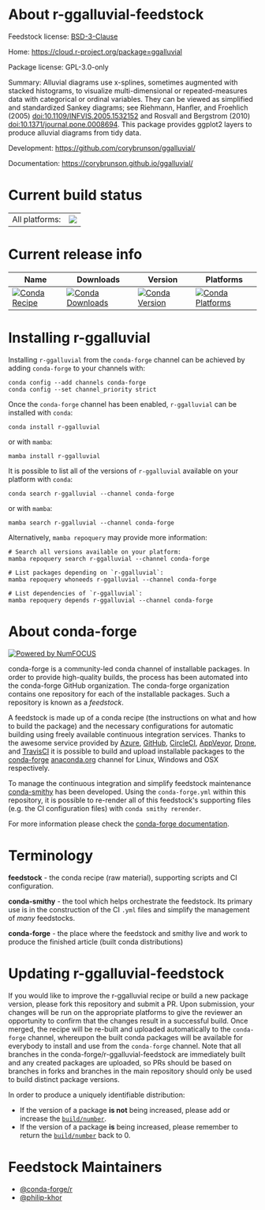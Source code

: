 About r-ggalluvial-feedstock
============================

Feedstock license: [BSD-3-Clause](https://github.com/conda-forge/r-ggalluvial-feedstock/blob/main/LICENSE.txt)

Home: https://cloud.r-project.org/package=ggalluvial

Package license: GPL-3.0-only

Summary: Alluvial diagrams use x-splines, sometimes augmented with stacked histograms, to visualize multi-dimensional or repeated-measures data with categorical or ordinal variables. They can be viewed as simplified and standardized Sankey diagrams; see Riehmann, Hanfler, and Froehlich (2005) [doi:10.1109/INFVIS.2005.1532152](https://doi.org/10.1109/INFVIS.2005.1532152) and Rosvall and Bergstrom (2010) [doi:10.1371/journal.pone.0008694](https://doi.org/10.1371/journal.pone.0008694). This package provides ggplot2 layers to produce alluvial diagrams from tidy data.

Development: https://github.com/corybrunson/ggalluvial/

Documentation: https://corybrunson.github.io/ggalluvial/

Current build status
====================


<table><tr><td>All platforms:</td>
    <td>
      <a href="https://dev.azure.com/conda-forge/feedstock-builds/_build/latest?definitionId=2276&branchName=main">
        <img src="https://dev.azure.com/conda-forge/feedstock-builds/_apis/build/status/r-ggalluvial-feedstock?branchName=main">
      </a>
    </td>
  </tr>
</table>

Current release info
====================

| Name | Downloads | Version | Platforms |
| --- | --- | --- | --- |
| [![Conda Recipe](https://img.shields.io/badge/recipe-r--ggalluvial-green.svg)](https://anaconda.org/conda-forge/r-ggalluvial) | [![Conda Downloads](https://img.shields.io/conda/dn/conda-forge/r-ggalluvial.svg)](https://anaconda.org/conda-forge/r-ggalluvial) | [![Conda Version](https://img.shields.io/conda/vn/conda-forge/r-ggalluvial.svg)](https://anaconda.org/conda-forge/r-ggalluvial) | [![Conda Platforms](https://img.shields.io/conda/pn/conda-forge/r-ggalluvial.svg)](https://anaconda.org/conda-forge/r-ggalluvial) |

Installing r-ggalluvial
=======================

Installing `r-ggalluvial` from the `conda-forge` channel can be achieved by adding `conda-forge` to your channels with:

```
conda config --add channels conda-forge
conda config --set channel_priority strict
```

Once the `conda-forge` channel has been enabled, `r-ggalluvial` can be installed with `conda`:

```
conda install r-ggalluvial
```

or with `mamba`:

```
mamba install r-ggalluvial
```

It is possible to list all of the versions of `r-ggalluvial` available on your platform with `conda`:

```
conda search r-ggalluvial --channel conda-forge
```

or with `mamba`:

```
mamba search r-ggalluvial --channel conda-forge
```

Alternatively, `mamba repoquery` may provide more information:

```
# Search all versions available on your platform:
mamba repoquery search r-ggalluvial --channel conda-forge

# List packages depending on `r-ggalluvial`:
mamba repoquery whoneeds r-ggalluvial --channel conda-forge

# List dependencies of `r-ggalluvial`:
mamba repoquery depends r-ggalluvial --channel conda-forge
```


About conda-forge
=================

[![Powered by
NumFOCUS](https://img.shields.io/badge/powered%20by-NumFOCUS-orange.svg?style=flat&colorA=E1523D&colorB=007D8A)](https://numfocus.org)

conda-forge is a community-led conda channel of installable packages.
In order to provide high-quality builds, the process has been automated into the
conda-forge GitHub organization. The conda-forge organization contains one repository
for each of the installable packages. Such a repository is known as a *feedstock*.

A feedstock is made up of a conda recipe (the instructions on what and how to build
the package) and the necessary configurations for automatic building using freely
available continuous integration services. Thanks to the awesome service provided by
[Azure](https://azure.microsoft.com/en-us/services/devops/), [GitHub](https://github.com/),
[CircleCI](https://circleci.com/), [AppVeyor](https://www.appveyor.com/),
[Drone](https://cloud.drone.io/welcome), and [TravisCI](https://travis-ci.com/)
it is possible to build and upload installable packages to the
[conda-forge](https://anaconda.org/conda-forge) [anaconda.org](https://anaconda.org/)
channel for Linux, Windows and OSX respectively.

To manage the continuous integration and simplify feedstock maintenance
[conda-smithy](https://github.com/conda-forge/conda-smithy) has been developed.
Using the ``conda-forge.yml`` within this repository, it is possible to re-render all of
this feedstock's supporting files (e.g. the CI configuration files) with ``conda smithy rerender``.

For more information please check the [conda-forge documentation](https://conda-forge.org/docs/).

Terminology
===========

**feedstock** - the conda recipe (raw material), supporting scripts and CI configuration.

**conda-smithy** - the tool which helps orchestrate the feedstock.
                   Its primary use is in the construction of the CI ``.yml`` files
                   and simplify the management of *many* feedstocks.

**conda-forge** - the place where the feedstock and smithy live and work to
                  produce the finished article (built conda distributions)


Updating r-ggalluvial-feedstock
===============================

If you would like to improve the r-ggalluvial recipe or build a new
package version, please fork this repository and submit a PR. Upon submission,
your changes will be run on the appropriate platforms to give the reviewer an
opportunity to confirm that the changes result in a successful build. Once
merged, the recipe will be re-built and uploaded automatically to the
`conda-forge` channel, whereupon the built conda packages will be available for
everybody to install and use from the `conda-forge` channel.
Note that all branches in the conda-forge/r-ggalluvial-feedstock are
immediately built and any created packages are uploaded, so PRs should be based
on branches in forks and branches in the main repository should only be used to
build distinct package versions.

In order to produce a uniquely identifiable distribution:
 * If the version of a package **is not** being increased, please add or increase
   the [``build/number``](https://docs.conda.io/projects/conda-build/en/latest/resources/define-metadata.html#build-number-and-string).
 * If the version of a package **is** being increased, please remember to return
   the [``build/number``](https://docs.conda.io/projects/conda-build/en/latest/resources/define-metadata.html#build-number-and-string)
   back to 0.

Feedstock Maintainers
=====================

* [@conda-forge/r](https://github.com/conda-forge/r/)
* [@philip-khor](https://github.com/philip-khor/)


